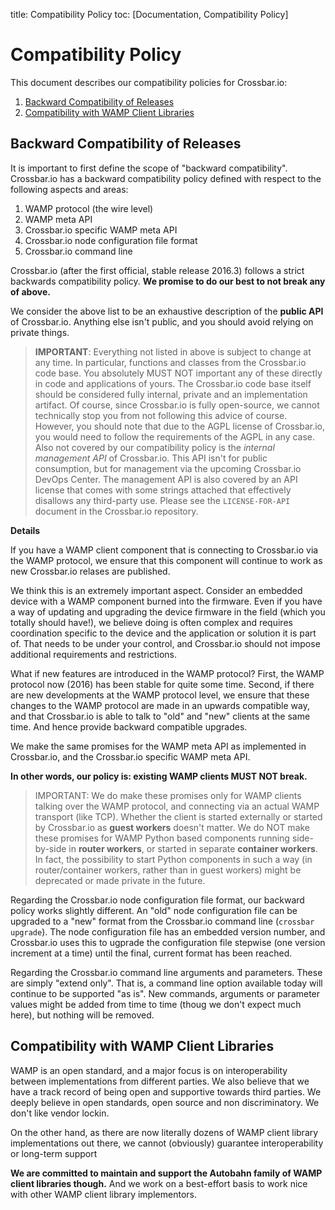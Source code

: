 title: Compatibility Policy
toc: [Documentation, Compatibility Policy]

# Compatibility Policy

This document describes our compatibility policies for Crossbar.io:

1. [Backward Compatibility of Releases](#backward-compatibility-of-releases)
2. [Compatibility with WAMP Client Libraries](#compatibility-with-wamp-client-libraries)


## Backward Compatibility of Releases

It is important to first define the scope of "backward compatibility". Crossbar.io has a backward compatibility policy defined with respect to the following aspects and areas:

1. WAMP protocol (the wire level)
2. WAMP meta API
3. Crossbar.io specific WAMP meta API
4. Crossbar.io node configuration file format
5. Crossbar.io command line

Crossbar.io (after the first official, stable release 2016.3) follows a strict backwards compatibility policy. **We promise to do our best to not break any of above.**

We consider the above list to be an exhaustive description of the **public API** of Crossbar.io. Anything else isn't public, and you should avoid relying on private things.

> **IMPORTANT**: Everything not listed in above is subject to change at any time. In particular, functions and classes from the Crossbar.io code base. You absolutely MUST NOT important any of these directly in code and applications of yours. The Crossbar.io code base itself should be considered fully internal, private and an implementation artifact. Of course, since Crossbar.io is fully open-source, we cannot technically stop you from not following this advice of course. However, you should note that due to the AGPL license of Crossbar.io, you would need to follow the requirements of the AGPL in any case. Also not covered by our compatibility policy is the *internal management API* of Crossbar.io. This API isn't for public consumption, but for management via the upcoming Crossbar.io DevOps Center. The management API is also covered by an API license that comes with some strings attached that effectively disallows any third-party use. Please see the `LICENSE-FOR-API` document in the Crossbar.io repository.

**Details**

If you have a WAMP client component that is connecting to Crossbar.io via the WAMP protocol, we ensure that this component will continue to work as new Crossbar.io relases are published.

We think this is an extremely important aspect. Consider an embedded device with a WAMP component burned into the firmware. Even if you have a way of updating and upgrading the device firmware in the field (which you totally should have!), we believe doing is often complex and requires coordination specific to the device and the application or solution it is part of. That needs to be under your control, and Crossbar.io should not impose additional requirements and restrictions.

What if new features are introduced in the WAMP protocol? First, the WAMP protocol now (2016) has been stable for quite some time. Second, if there are new developments at the WAMP protocol level, we ensure that these changes to the WAMP protocol are made in an upwards compatible way, and that Crossbar.io is able to talk to "old" and "new" clients at the same time. And hence provide backward compatible upgrades.

We make the same promises for the WAMP meta API as implemented in Crossbar.io, and the Crossbar.io specific WAMP meta API.

**In other words, our policy is: existing WAMP clients MUST NOT break.**

> IMPORTANT: We do make these promises only for WAMP clients talking over the WAMP protocol, and connecting via an actual WAMP transport (like TCP). Whether the client is started externally or started by Crossbar.io as **guest workers** doesn't matter. We do NOT make these promises for WAMP Python based components running side-by-side in **router workers**, or started in separate **container workers**. In fact, the possibility to start Python components in such a way (in router/container workers, rather than in guest workers) might be deprecated or made private in the future.

Regarding the Crossbar.io node configuration file format, our backward policy works slightly different. An "old" node configuration file can be upgraded to a "new" format from the Crossbar.io command line (`crossbar upgrade`). The node configuration file has an embedded version number, and Crossbar.io uses this to ugprade the configuration file stepwise (one version increment at a time) until the final, current format has been reached.

Regarding the Crossbar.io command line arguments and parameters. These are simply "extend only". That is, a command line option available today will continue to be supported "as is". New commands, arguments or parameter values might be added from time to time (thoug we don't expect much here), but nothing will be removed.


## Compatibility with WAMP Client Libraries

WAMP is an open standard, and a major focus is on interoperability between implementations from different parties. We also believe that we have a track record of being open and supportive towards third parties. We deeply believe in open standards, open source and non discriminatory. We don't like vendor lockin.

On the other hand, as there are now literally dozens of WAMP client library implementations out there, we cannot (obviously) guarantee interoperability or long-term support

**We are committed to maintain and support the Autobahn family of WAMP client libraries though.** And we work on a best-effort basis to work nice with other WAMP client library implementors.